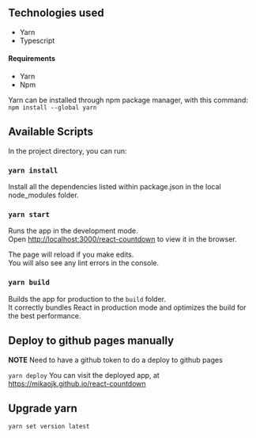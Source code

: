 ## Technologies used
* Yarn
* Typescript

#### Requirements
* Yarn
* Npm

Yarn can be installed through npm package manager, with this command:
`npm install --global yarn`

## Available Scripts

In the project directory, you can run:

### `yarn install`

Install all the dependencies listed within package.json in the local node_modules folder.

### `yarn start`

Runs the app in the development mode.<br />
Open [http://localhost:3000/react-countdown](http://localhost:3000/react-countdown) to view it in the browser.

The page will reload if you make edits.<br />
You will also see any lint errors in the console.

### `yarn build`

Builds the app for production to the `build` folder.<br />
It correctly bundles React in production mode and optimizes the build for the best performance.

## Deploy to github pages manually

**NOTE**
Need to have a github token to do a deploy to github pages

`yarn deploy`
You can visit the deployed app, at https://mikaojk.github.io/react-countdown

## Upgrade yarn

```yarn set version latest```